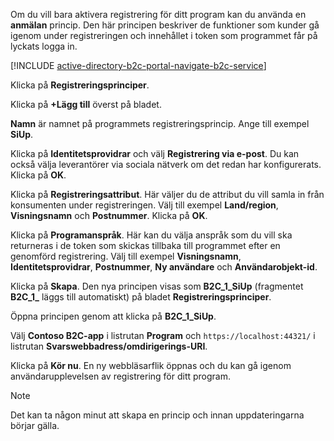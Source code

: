 Om du vill bara aktivera registrering för ditt program kan du använda en **anmälan** princip. Den här principen beskriver de funktioner som kunder gå igenom under registreringen och innehållet i token som programmet får på lyckats logga in.

[!INCLUDE [active-directory-b2c-portal-navigate-b2c-service](active-directory-b2c-portal-navigate-b2c-service.md)]

Klicka på **Registreringsprinciper**.

Klicka på **+Lägg till** överst på bladet.

**Namn** är namnet på programmets registreringsprincip. Ange till exempel **SiUp**.

Klicka på **Identitetsprovidrar** och välj **Registrering via e-post**. Du kan också välja leverantörer via sociala nätverk om det redan har konfigurerats. Klicka på **OK**.

Klicka på **Registreringsattribut**. Här väljer du de attribut du vill samla in från konsumenten under registreringen. Välj till exempel **Land/region**, **Visningsnamn** och **Postnummer**. Klicka på **OK**.

Klicka på **Programanspråk**. Här kan du välja anspråk som du vill ska returneras i de token som skickas tillbaka till programmet efter en genomförd registrering. Välj till exempel **Visningsnamn**, **Identitetsprovidrar**, **Postnummer**, **Ny användare** och **Användarobjekt-id**.

Klicka på **Skapa**. Den nya principen visas som **B2C_1_SiUp** (fragmentet **B2C\_1\_** läggs till automatiskt) på bladet **Registreringsprinciper**.

Öppna principen genom att klicka på **B2C_1_SiUp**.

Välj **Contoso B2C-app** i listrutan **Program** och `https://localhost:44321/` i listrutan **Svarswebbadress/omdirigerings-URI**.

Klicka på **Kör nu**. En ny webbläsarflik öppnas och du kan gå igenom användarupplevelsen av registrering för ditt program.

> [!NOTE]
> Det kan ta någon minut att skapa en princip och innan uppdateringarna börjar gälla.
>